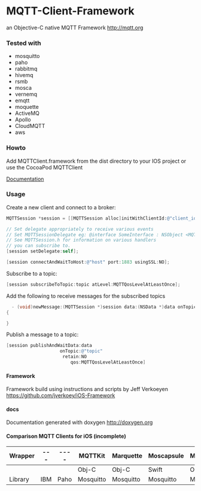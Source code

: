 MQTT-Client-Framework
=====================

an Objective-C native MQTT Framework http://mqtt.org

### Tested with

* mosquitto
* paho
* rabbitmq
* hivemq
* rsmb
* mosca
* vernemq
* emqtt
* moquette
* ActiveMQ
* Apollo
* CloudMQTT
* aws

### Howto

Add MQTTClient.framework from the dist directory to your IOS project
or use the CocoaPod MQTTClient

[Documentation](MQTTClient/dist/documentation/html/index.html)

### Usage

Create a new client and connect to a broker:

```objective-c
MQTTSession *session = [[MQTTSession alloc]initWithClientId:@"client_id"]

// Set delegate appropriately to receive various events
// Set MQTTSessionDelegate eg: @interface SomeInterface : NSObject <MQTTSessionDelegate>
// See MQTTSession.h for information on various handlers
// you can subscribe to.
[session setDelegate:self];

[session connectAndWaitToHost:@"host" port:1883 usingSSL:NO];

```

Subscribe to a topic:

```objective-c
[session subscribeToTopic:topic atLevel:MQTTQosLevelAtLeastOnce];
```

Add the following to receive messages for the subscribed topics
```objective-c
  - (void)newMessage:(MQTTSession *)session data:(NSData *)data onTopic:(NSString *)topic qos:(MQTTQosLevel)qos retained:(BOOL)retained mid:(unsigned int)mid
{

}
```

Publish a message to a topic:

```objective-c
[session publishAndWaitData:data
	                onTopic:@"topic"
	                 retain:NO
				        qos:MQTTQosLevelAtLeastOnce]
```

#### Framework

Framework build using instructions and scripts by Jeff Verkoeyen https://github.com/jverkoey/iOS-Framework

#### docs

Documentation generated with doxygen http://doxygen.org

#### Comparison MQTT Clients for iOS (incomplete)

|Wrapper|---|----|MQTTKit  |Marquette|Moscapsule|Musqueteer|MQTT-Client|MqttSDK|CocoaMQTT|
|-------|---|----|---------|---------|----------|----------|-----------|-------|---------|
|       |   |    |Obj-C    |Obj-C    |Swift     |Obj-C     |Obj-C      |Obj-C  |Swift    |
|Library|IBM|Paho|Mosquitto|Mosquitto|Mosquitto |Mosquitto |native     |native |native   |
